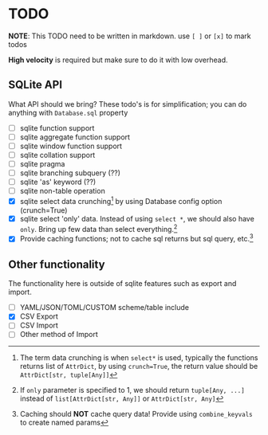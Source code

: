 # TODO

**NOTE**: This TODO need to be written in markdown. use `[ ]` or `[x]` to mark todos

**High velocity** is required but make sure to do it with low overhead.

## SQLite API

What API should we bring? These todo's is for simplification; you can do anything with `Database.sql` property

- [ ] sqlite function support
- [ ] sqlite aggregate function support
- [ ] sqlite window function support
- [ ] sqlite collation support
- [ ] sqlite pragma
- [ ] sqlite branching subquery (??)
- [ ] sqlite 'as' keyword (??)
- [ ] sqlite non-table operation
- [x] sqlite select data crunching[^1] by using Database config option (crunch=True)
- [x] sqlite select 'only' data. Instead of using `select *`, we should also have `only`. Bring up few data than select everything.[^2]
- [x] Provide caching functions; not to cache sql returns but sql query, etc.[^3]

## Other functionality

The functionality here is outside of sqlite features such as export and import.

- [ ] YAML/JSON/TOML/CUSTOM scheme/table include
- [x] CSV Export
- [ ] CSV Import
- [ ] Other method of Import

[^1]: The term data crunching is when `select*` is used, typically the functions returns list of `AttrDict`, by using `crunch=True`, the return value should be `AttrDict[str, tuple[Any]]`
[^2]: If `only` parameter is specified to 1, we should return `tuple[Any, ...]` instead of `list[AttrDict[str, Any]]` or `AttrDict[str, Any]`
[^3]: Caching should **NOT** cache query data! Provide using `combine_keyvals` to create named params
